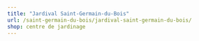 ```yaml
---
title: "Jardival Saint-Germain-du-Bois"
url: /saint-germain-du-bois/jardival-saint-germain-du-bois/
shop: centre de jardinage
---
```

